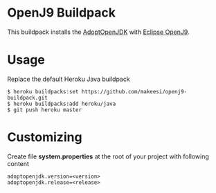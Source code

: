 # OpenJ9 Buildpack

This buildpack installs the [AdoptOpenJDK](https://adoptopenjdk.net) with [Eclipse OpenJ9](https://www.eclipse.org/openj9/).

# Usage
Replace the default Heroku Java buildpack

```
$ heroku buildpacks:set https://github.com/makeesi/openj9-buildpack.git  
$ heroku buildpacks:add heroku/java  
$ git push heroku master
```

# Customizing

Create file
**system.properties**
at the root of your project with following content

```
adoptopenjdk.version=<version>  
adoptopenjdk.release=<release>
```
